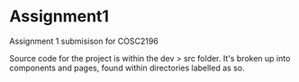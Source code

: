 # Assignment1

Assignment 1 submisison for COSC2196

Source code for the project is within the dev > src folder.
It's broken up into components and pages, found within directories labelled as so.
